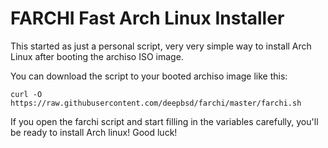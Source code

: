 # FARCHI    Fast Arch Linux Installer

This started as just a personal script, very very simple way to install 
Arch Linux after booting the archiso ISO image.  

You can download the script to your booted archiso image like this:

`curl -O https://raw.githubusercontent.com/deepbsd/farchi/master/farchi.sh`

If you open the farchi script and start filling in the
variables carefully, you'll be ready to install Arch linux!
Good luck!
